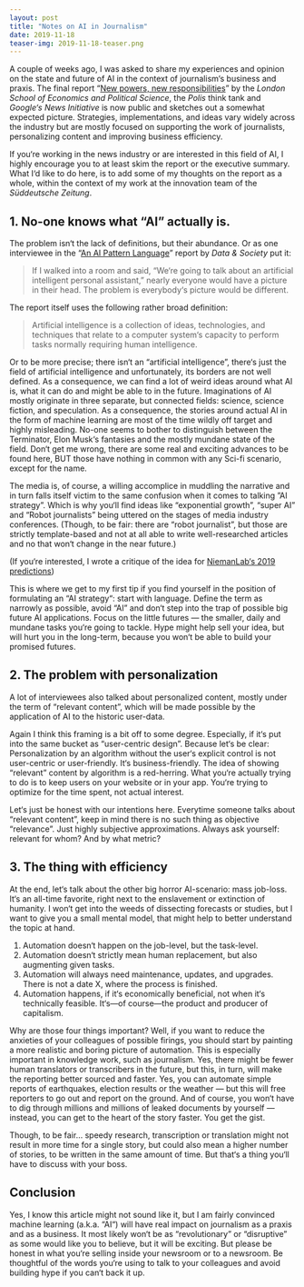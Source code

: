 ```yaml
---
layout: post
title: "Notes on AI in Journalism"
date: 2019-11-18
teaser-img: 2019-11-18-teaser.png
---
```


A couple of weeks ago, I was asked to share my experiences and opinion on the state and future of AI in the context of journalism‘s business and praxis. The final report “[New powers, new responsibilities][1]” by the *London School of Economics and Political Science*, the *Polis* think tank and *Google‘s News Initiative* is now public and sketches out a somewhat expected picture. Strategies, implementations, and ideas vary widely across the industry but are mostly focused on supporting the work of journalists, personalizing content and improving business efficiency.

If you‘re working in the news industry or are interested in this field of AI, I highly encourage you to at least skim the report or the executive summary. What I‘d like to do here, is to add some of my thoughts on the report as a whole, within the context of my work at the innovation team of the *Süddeutsche Zeitung*.

## 1. No-one knows what “AI” actually is.
The problem isn‘t the lack of definitions, but their abundance. Or as one interviewee in the “[An AI Pattern Language][2]” report by *Data & Society* put it:

> If I walked into a room and said, “We‘re going to talk about an artificial intelligent personal assistant,” nearly everyone would have a picture in their head. The problem is everybody‘s picture would be different.

The report itself uses the following rather broad definition:

> Artificial intelligence is a collection of ideas, technologies, and techniques that relate to a computer system‘s capacity to perform tasks normally requiring human intelligence.

Or to be more precise; there isn‘t an “artificial intelligence”, there‘s just the field of artificial intelligence and unfortunately, its borders are not well defined. As a consequence, we can find a lot of weird ideas around what AI is, what it can do and might be able to in the future. Imaginations of AI mostly originate in three separate, but connected fields: science, science fiction, and speculation. As a consequence, the stories around actual AI in the form of machine learning are most of the time wildly off target and highly misleading. No-one seems to bother to distinguish between the Terminator, Elon Musk‘s fantasies and the mostly mundane state of the field. Don‘t get me wrong, there are some real and exciting advances to be found here, BUT those have nothing in common with any Sci-fi scenario, except for the name.

The media is, of course, a willing accomplice in muddling the narrative and in turn falls itself victim to the same confusion when it comes to talking ”AI strategy”. Which is why you‘ll find ideas like “exponential growth”, “super AI” and “Robot journalists” being uttered on the stages of media industry conferences. (Though, to be fair: there are “robot journalist”, but those are strictly template-based and not at all able to write well-researched articles and no that won‘t change in the near future.)

(If you‘re interested, I wrote a critique of the idea for [NiemanLab‘s 2019 predictions][3])

This is where we get to my first tip if you find yourself in the position of formulating an “AI strategy“: start with language. Define the term as narrowly as possible, avoid “AI” and don‘t step into the trap of possible big future AI applications. Focus on the little futures — the smaller, daily and mundane tasks you‘re going to tackle. Hype might help sell your idea, but will hurt you in the long-term, because you won‘t be able to build your promised futures.

## 2. The problem with personalization
A lot of interviewees also talked about personalized content, mostly under the term of “relevant content”, which will be made possible by the application of AI to the historic user-data.

Again I think this framing is a bit off to some degree. Especially, if it‘s put into the same bucket as “user-centric design”. Because let‘s be clear: Personalization by an algorithm without the user‘s explicit control is not user-centric or user-friendly. It‘s business-friendly. The idea of showing “relevant” content by algorithm is a red-herring. What you‘re actually trying to do is to keep users on your website or in your app. You‘re trying to optimize for the time spent, not actual interest.

Let‘s just be honest with our intentions here. Everytime someone talks about “relevant content”, keep in mind there is no such thing as objective “relevance”. Just highly subjective approximations. Always ask yourself: relevant for whom? And by what metric?

## 3. The thing with efficiency
At the end, let‘s talk about the other big horror AI-scenario: mass job-loss. It‘s an all-time favorite, right next to the enslavement or extinction of humanity. I won‘t get into the weeds of dissecting forecasts or studies, but I want to give you a small mental model, that might help to better understand the topic at hand.

1. Automation doesn‘t happen on the job-level, but the task-level.
2.  Automation doesn‘t strictly mean human replacement, but also augmenting given tasks. 
3. Automation will always need maintenance, updates, and upgrades. There is not a date X, where the process is finished.
4. Automation happens, if it‘s economically beneficial, not when it‘s technically feasible. It‘s—of course—the product and producer of capitalism.

Why are those four things important? Well, if you want to reduce the anxieties of your colleagues of possible firings, you should start by painting a more realistic and boring picture of automation. This is especially important in knowledge work, such as journalism. Yes, there might be fewer human translators or transcribers in the future, but this, in turn, will make the reporting better sourced and faster. Yes, you can automate simple reports of earthquakes, election results or the weather — but this will free reporters to go out and report on the ground. And of course, you won‘t have to dig through millions and millions of leaked documents by yourself — instead, you can get to the heart of the story faster. You get the gist.

Though, to be fair… speedy research, transcription or translation might not result in more time for a single story, but could also mean a higher number of stories, to be written in the same amount of time. But that‘s a thing you‘ll have to discuss with your boss.

## Conclusion
Yes, I know this article might not sound like it, but I am fairly convinced machine learning (a.k.a. “AI“) will have real impact on journalism as a praxis and as a business. It most likely won‘t be as “revolutionary” or “disruptive” as some would like you to believe, but it will be exciting. But please be honest in what you‘re selling inside your newsroom or to a newsroom. Be thoughtful of the words you‘re using to talk to your colleagues and avoid building hype if you can‘t back it up.

[1]:	https://blogs.lse.ac.uk/polis/2019/11/18/new-powers-new-responsibilities/
[2]:	https://www.datasociety.net/pubs/ia/AI_Pattern_Language.pdf
[3]:	https://www.niemanlab.org/2018/12/we-all-grow-hooves/